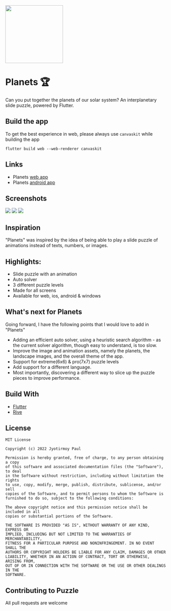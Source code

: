 <img src="https://github.com/jyotirmoy-paul/planets/blob/main/assets/images/planets.png" width=180/>

# Planets  🏆
Can you put together the planets of our solar system? An interplanetary slide puzzle, powered by Flutter.

## Build the app
To get the best experience in web, please always use `canvaskit` while building the app

`flutter build web --web-renderer canvaskit`
## Links
* Planets [web app](https://fph-planets.web.app/#/)
* Planets [android app](https://github.com/jyotirmoy-paul/planets/releases/tag/v1.3.0)

## Screenshots
<img src="https://github.com/jyotirmoy-paul/planets/blob/main/media/Web_2.jpg"/>
<img src="https://github.com/jyotirmoy-paul/planets/blob/main/media/iPhone_and_android.jpg"/>
<img src="https://github.com/jyotirmoy-paul/planets/blob/main/media/ipad.jpg"/>

## Inspiration
"Planets" was inspired by the idea of being able to play a slide puzzle of animations instead of texts, numbers, or images.

## Highlights:
* Slide puzzle with an animation
* Auto solver
* 3 different puzzle levels
* Made for all screens
* Available for web, ios, android & windows

## What's next for Planets
Going forward, I have the following points that I would love to add in "Planets"
* Adding an efficient auto solver, using a heuristic search algorithm - as the current solver algorithm, though easy to understand, is too slow.
* Improve the image and animation assets, namely the planets, the landscape images, and the overall theme of the app.
* Support for extreme(6x6) & pro(7x7) puzzle levels
* Add support for a different language.
* Most importantly, discovering a different way to slice up the puzzle pieces to improve performance.

##  Build With
* [Flutter](https://flutter.dev)
* [Rive](https://rive.app)


## License
```
MIT License

Copyright (c) 2022 Jyotirmoy Paul

Permission is hereby granted, free of charge, to any person obtaining a copy
of this software and associated documentation files (the "Software"), to deal
in the Software without restriction, including without limitation the rights
to use, copy, modify, merge, publish, distribute, sublicense, and/or sell
copies of the Software, and to permit persons to whom the Software is
furnished to do so, subject to the following conditions:

The above copyright notice and this permission notice shall be included in all
copies or substantial portions of the Software.

THE SOFTWARE IS PROVIDED "AS IS", WITHOUT WARRANTY OF ANY KIND, EXPRESS OR
IMPLIED, INCLUDING BUT NOT LIMITED TO THE WARRANTIES OF MERCHANTABILITY,
FITNESS FOR A PARTICULAR PURPOSE AND NONINFRINGEMENT. IN NO EVENT SHALL THE
AUTHORS OR COPYRIGHT HOLDERS BE LIABLE FOR ANY CLAIM, DAMAGES OR OTHER
LIABILITY, WHETHER IN AN ACTION OF CONTRACT, TORT OR OTHERWISE, ARISING FROM,
OUT OF OR IN CONNECTION WITH THE SOFTWARE OR THE USE OR OTHER DEALINGS IN THE
SOFTWARE.
```

## Contributing to Puzzle
All pull requests are welcome
